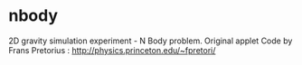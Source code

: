 # nbody
2D gravity simulation experiment - N Body problem.
Original applet Code by Frans Pretorius : http://physics.princeton.edu/~fpretori/

